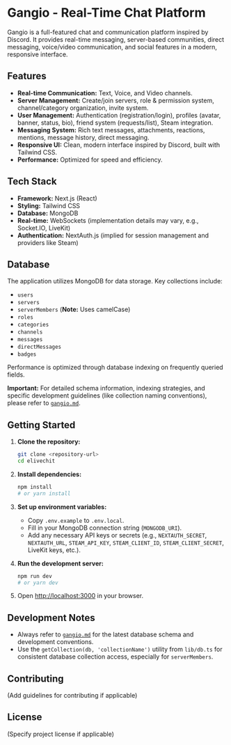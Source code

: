 # Gangio - Real-Time Chat Platform

Gangio is a full-featured chat and communication platform inspired by Discord. It provides real-time messaging, server-based communities, direct messaging, voice/video communication, and social features in a modern, responsive interface.

## Features

*   **Real-time Communication:** Text, Voice, and Video channels.
*   **Server Management:** Create/join servers, role & permission system, channel/category organization, invite system.
*   **User Management:** Authentication (registration/login), profiles (avatar, banner, status, bio), friend system (requests/list), Steam integration.
*   **Messaging System:** Rich text messages, attachments, reactions, mentions, message history, direct messaging.
*   **Responsive UI:** Clean, modern interface inspired by Discord, built with Tailwind CSS.
*   **Performance:** Optimized for speed and efficiency.

## Tech Stack

*   **Framework:** Next.js (React)
*   **Styling:** Tailwind CSS
*   **Database:** MongoDB
*   **Real-time:** WebSockets (implementation details may vary, e.g., Socket.IO, LiveKit)
*   **Authentication:** NextAuth.js (implied for session management and providers like Steam)


## Database

The application utilizes MongoDB for data storage. Key collections include:

*   `users`
*   `servers`
*   `serverMembers` (**Note:** Uses camelCase)
*   `roles`
*   `categories`
*   `channels`
*   `messages`
*   `directMessages`
*   `badges`

Performance is optimized through database indexing on frequently queried fields.

**Important:** For detailed schema information, indexing strategies, and specific development guidelines (like collection naming conventions), please refer to [`gangio.md`](mdc:gangio.md).

## Getting Started

1.  **Clone the repository:**
    ```bash
    git clone <repository-url>
    cd elivechit
    ```

2.  **Install dependencies:**
    ```bash
    npm install
    # or yarn install
    ```

3.  **Set up environment variables:**
    *   Copy `.env.example` to `.env.local`.
    *   Fill in your MongoDB connection string (`MONGODB_URI`).
    *   Add any necessary API keys or secrets (e.g., `NEXTAUTH_SECRET`, `NEXTAUTH_URL`, `STEAM_API_KEY`, `STEAM_CLIENT_ID`, `STEAM_CLIENT_SECRET`, LiveKit keys, etc.).

4.  **Run the development server:**
    ```bash
    npm run dev
    # or yarn dev
    ```

5.  Open [http://localhost:3000](http://localhost:3000) in your browser.

## Development Notes

*   Always refer to [`gangio.md`](mdc:gangio.md) for the latest database schema and development conventions.
*   Use the `getCollection(db, 'collectionName')` utility from `lib/db.ts` for consistent database collection access, especially for `serverMembers`.

## Contributing

(Add guidelines for contributing if applicable)

## License

(Specify project license if applicable) 
